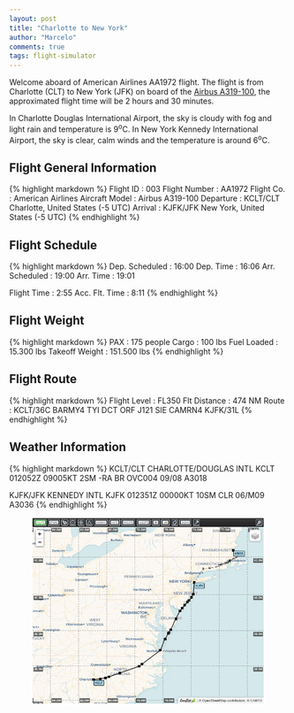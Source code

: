 ```yaml
---
layout: post
title: "Charlotte to New York"
author: "Marcelo"
comments: true
tags: flight-simulator
---
```

Welcome aboard of American Airlines AA1972 flight. The flight is from Charlotte (CLT) to New York (JFK) on board of the <a href="https://imgproc.airliners.net/photos/airliners/7/1/6/6245617.jpg?v=v44ddb942635" target="_blank">Airbus A319-100</a>, the approximated flight time will be 2 hours and 30 minutes.

In Charlotte Douglas International Airport, the sky is cloudy with fog and light rain and temperature is 9<sup>o</sup>C. In New York Kennedy International Airport, the sky is clear, calm winds and the temperature is around 6<sup>o</sup>C.

## Flight General Information
{% highlight markdown %}
Flight ID      : 003
Flight Number  : AA1972
Flight Co.     : American Airlines
Aircraft Model : Airbus A319-100
Departure      : KCLT/CLT Charlotte, United States (-5 UTC)
Arrival        : KJFK/JFK New York, United States (-5 UTC)
{% endhighlight %}

## Flight Schedule
{% highlight markdown %}
Dep. Scheduled : 16:00      Dep. Time : 16:06
Arr. Scheduled : 19:00      Arr. Time : 19:01

Flight Time    : 2:55
Acc. Flt. Time : 8:11
{% endhighlight %}

## Flight Weight
{% highlight markdown %}
PAX            :     175 people
Cargo          :     100 lbs
Fuel Loaded    :  15.300 lbs
Takeoff Weight : 151.500 lbs
{% endhighlight %}

## Flight Route
{% highlight markdown %}
Flight Level   : FL350
Flt Distance   : 474 NM
Route          : KCLT/36C BARMY4 TYI DCT ORF J121 SIE CAMRN4 KJFK/31L
{% endhighlight %}

## Weather Information
{% highlight markdown %}
KCLT/CLT  CHARLOTTE/DOUGLAS INTL
   KCLT 012052Z 09005KT 2SM -RA BR OVC004 09/08 A3018

KJFK/JFK  KENNEDY INTL
   KJFK 012351Z 00000KT 10SM CLR 06/M09 A3036
{% endhighlight %}

<figure align="center">
   <img src="/assets/003.PNG">
</figure>
